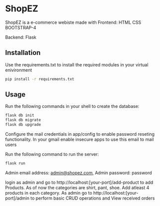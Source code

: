 # ShopEZ
ShopEZ is a e-commerce webiste made with 
Frontend:
HTML
CSS
BOOTSTRAP-4

Backend:
Flask

## Installation

Use the requirements.txt to install the required modules in your virtual enivironment

```bash
pip install -r requirements.txt
```

## Usage

Run the following commands in your shell to create the database:
```bash
flask db init
flask db migrate
flask db upgrade
```

Configure the mail credentials in app/config to enable password reseting functionality. 
In your gmail enable insecure apps to use this email to mail users

Run the following command to run the server:
```bash
flask run
```

Admin email address: admin@shopez.com,
Admin password: password

login as admin and go to http://localhost:[your-port]/add-product to add Products.
As of now the categories are shirt, pant, shoe.
Add atleast 4 products in each category.
As admin go to http://localhost:[your-port]/admin to perform basic CRUD operations and View received orders
